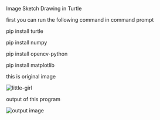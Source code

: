 Image Sketch Drawing in Turtle

first you can run the following command in command prompt

pip install turtle

pip install numpy

pip install opencv-python

pip install matplotlib

this is original image

![little-girl](https://user-images.githubusercontent.com/103664822/164676156-69671995-a2e7-463b-ba88-4fb9545f7d94.png)

output of this program

![output image](https://user-images.githubusercontent.com/103664822/164673505-2af036f4-3876-4f59-8707-f9a878af326e.png)
